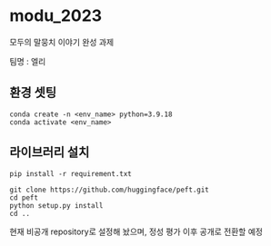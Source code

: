 # modu_2023
모두의 말뭉치 이야기 완성 과제

팀명 : 엘리

## 환경 셋팅
```
conda create -n <env_name> python=3.9.18
conda activate <env_name>
```

## 라이브러리 설치
```
pip install -r requirement.txt

git clone https://github.com/huggingface/peft.git
cd peft
python setup.py install
cd ..
```


현재 비공개 repository로 설정해 놨으며, 정성 평가 이후 공개로 전환할 예정
